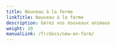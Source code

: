 ```yaml
---
title: Nouveau à la ferme
linkTitle: Nouveau à la ferme
description: Gérez vos nouveaux animaux
weight: 20
manualLink: /fr/docs/new-on-farm/
---
```

<script>
  window.location.href = "/fr/docs/new-on-farm/";
</script>
